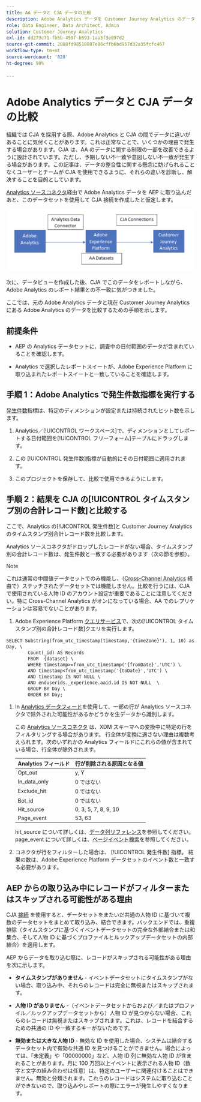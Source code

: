 ```yaml
---
title: AA データと CJA データの比較
description: Adobe Analytics データを Customer Journey Analytics のデータと比較する方法を学ぶ
role: Data Engineer, Data Architect, Admin
solution: Customer Journey Analytics
exl-id: dd273c71-fb5b-459f-b593-1aa5f3e897d2
source-git-commit: 2088fd98510887e86cffb6bd957d32a35fcfc467
workflow-type: tm+mt
source-wordcount: '828'
ht-degree: 90%

---
```


# Adobe Analytics データと CJA データの比較

組織では CJA を採用する際、Adobe Analytics と CJA の間でデータに違いがあることに気付くことがあります。これは正常なことで、いくつかの理由で発生する場合があります。CJA は、AA のデータに関する制限の一部を改善できるように設計されています。ただし、予期しない不一致や意図しない不一致が発生する場合があります。この記事は、データの整合性に関する懸念に妨げられることなくユーザーとチームが CJA を使用できるように、それらの違いを診断し、解決することを目的としています。

[Analytics ソースコネクタ](https://experienceleague.adobe.com/docs/experience-platform/sources/ui-tutorials/create/adobe-applications/analytics.html?lang=ja)経由で Adobe Analytics データを AEP に取り込んだあと、このデータセットを使用して CJA 接続を作成したと仮定します。

![データフロー](assets/compare.png)

次に、データビューを作成した後、CJA でこのデータをレポートしながら、Adobe Analytics のレポート結果との不一致に気がつきました。

ここでは、元の Adobe Analytics データと現在 Customer Journey Analytics にある Adobe Analytics のデータを比較するための手順を示します。

## 前提条件 

* AEP の Analytics データセットに、調査中の日付範囲のデータが含まれていることを確認します。

* Analytics で選択したレポートスイートが、Adobe Experience Platform に取り込まれたレポートスイートと一致していることを確認します。

## 手順 1：Adobe Analytics で発生件数指標を実行する

[発生件数](https://experienceleague.adobe.com/docs/analytics/components/metrics/occurrences.html?lang=ja)指標は、特定のディメンションが設定または持続されたヒット数を示します。

1. Analytics／[!UICONTROL ワークスペース]で、ディメンションとしてレポートする日付範囲を[!UICONTROL フリーフォーム]テーブルにドラッグします。

1. この [!UICONTROL 発生件数]指標が自動的にその日付範囲に適用されます。

1. このプロジェクトを保存して、比較で使用できるようにします。

## 手順 2：結果を CJA の[!UICONTROL タイムスタンプ別の合計レコード数]と比較する

ここで、Analytics の[!UICONTROL 発生件数]と Customer Journey Analytics のタイムスタンプ別合計レコード数を比較します。

Analytics ソースコネクタがドロップしたレコードがない場合、タイムスタンプ別の合計レコード数は、発生件数と一致する必要があります（次の節を参照）。

>[!NOTE]
>
>これは通常の中間値データセットでのみ機能し、（[Cross-Channel Analytics](/help/connections/cca/overview.md) 経由で）ステッチされたデータセットでは機能しません。比較を行うには、CJA で使用されている人物 ID のアカウント設定が重要であることに注意してください。特に Cross-Channel Analytics がオンになっている場合、AA でのレプリケーションは容易でないことがあります。

1. Adobe Experience Platform [クエリサービス](https://experienceleague.adobe.com/docs/experience-platform/query/best-practices/adobe-analytics.html?lang=ja)で、次の[!UICONTROL タイムスタンプ別の合計レコード数]クエリを実行します。

```
SELECT Substring(from_utc_timestamp(timestamp,'{timeZone}'), 1, 10) as Day, \ 
        Count(_id) AS Records 
        FROM  {dataset} \ 
        WHERE timestamp>=from_utc_timestamp('{fromDate}','UTC') \ 
        AND timestamp<from_utc_timestamp('{toDate}','UTC') \ 
        AND timestamp IS NOT NULL \ 
        AND enduserids._experience.aaid.id IS NOT NULL  \ 
        GROUP BY Day \ 
        ORDER BY Day; 
```

1. In [Analytics データフィード](https://experienceleague.adobe.com/docs/analytics/export/analytics-data-feed/data-feed-contents/datafeeds-reference.html?lang=ja)を使用して、一部の行が Analytics ソースコネクタで除外された可能性があるかどうかを生データから識別します。

   この [Analytics ソースコネクタ](https://experienceleague.adobe.com/docs/experience-platform/sources/ui-tutorials/create/adobe-applications/analytics.html) は、XDM スキーマへの変換中に特定の行をフィルタリングする場合があります。 行全体が変換に適さない理由は複数考えられます。次のいずれかの Analytics フィールドにこれらの値が含まれている場合、行全体が除外されます。

   | Analytics フィールド | 行が削除される原因となる値 |
   | --- | --- |
   | Opt_out | y, Y |
   | In_data_only | 0 ではない |
   | Exclude_hit | 0 ではない |
   | Bot_id | 0 ではない |
   | Hit_source | 0, 3, 5, 7, 8, 9, 10 |
   | Page_event | 53, 63 |

   hit\_source について詳しくは、[データ列リファレンス](https://experienceleague.adobe.com/docs/analytics/export/analytics-data-feed/data-feed-contents/datafeeds-reference.html?lang=ja)を参照してください。page\_event について詳しくは、[ページイベント検索](https://experienceleague.adobe.com/docs/analytics/export/analytics-data-feed/data-feed-contents/datafeeds-page-event.html?lang=ja)を参照してください。

1. コネクタが行をフィルターした場合は、 [!UICONTROL 発生件数] 指標。 結果の数は、Adobe Experience Platform データセットのイベント数と一致する必要があります。

## AEP からの取り込み中にレコードがフィルターまたはスキップされる可能性がある理由

CJA [接続](/help/connections/create-connection.md) を使用すると、データセットをまたいだ共通の人物 ID に基づいて複数のデータセットをまとめて取り込み、結合できます。バックエンドでは、重複排除（タイムスタンプに基づくイベントデータセットの完全な外部結合または和集合、そして人物 ID に基づくプロファイルとルックアップデータセットの内部結合）を適用します。

AEP からデータを取り込む際に、レコードがスキップされる可能性がある理由を次に示します。

* **タイムスタンプがありません** - イベントデータセットにタイムスタンプがない場合、取り込み中、それらのレコードは完全に無視またはスキップされます。

* **人物 ID がありません** -（イベントデータセットからおよび／またはプロファイル／ルックアップデータセットから）人物 ID が見つからない場合、これらのレコードは無視またはスキップされます。これは、レコードを結合するための共通の ID や一致するキーがないためです。

* **無効または大きな人物 ID** - 無効な ID を使用した場合、システムは結合するデータセット内で有効な共通 ID を見つけることができません。場合によっては、「未定義」や「00000000」など、人物 ID 列に無効な人物 ID が含まれることがあります。月に 100 万回以上イベントに表示される人物 ID（数字と文字の組み合わせは任意）は、特定のユーザーに関連付けることはできません。無効と分類されます。これらのレコードはシステムに取り込むことができないので、取り込みやレポートの際にエラーが発生しやすくなります。
